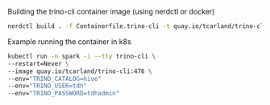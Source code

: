 
Building the trino-cli container image (using nerdctl or docker)
```sh
nerdctl build . -f Containerfile.trino-cli -t quay.io/tcarland/trino-cli:476
```

Example running the container in k8s
```sh
kubectl run -n spark -i --tty trino-cli \
--restart=Never \
--image quay.io/tcarland/trino-cli:476 \
--env="TRINO_CATALOG=hive"
--env="TRINO_USER=tdh"
--env="TRINO_PASSWORD=tdhadmin"
```
